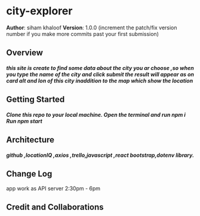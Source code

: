 # city-explorer

**Author**: siham khaloof
**Version**: 1.0.0 (increment the patch/fix version number if you make more commits past your first submission)

## Overview
##### this site is create to find some data about the city you ar choose ,so when you type the name of the city and click submit the result will appear as on card alt and lon of this city inaddition to the map which show the location 

## Getting Started
##### Clone this repo to your local machine. Open the terminal and run npm i Run npm start

## Architecture
##### github ,locationIQ ,axios ,trello,javascript ,react bootstrap,dotenv library.

## Change Log
app work as API server 2:30pm - 6pm
## Credit and Collaborations
<!-- Give credit (and a link) to other people or resources that helped you build this application. -->
